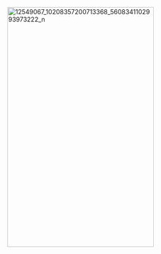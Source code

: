 <a data-flickr-embed="true"  href="https://www.flickr.com/photos/95322148@N05/25840024452/in/dateposted-public/" title="12549067_10208357200713368_5608341102993973222_n"><img src="https://farm2.staticflickr.com/1678/25840024452_11e7885756_z.jpg" width="330" height="541" alt="12549067_10208357200713368_5608341102993973222_n"></a><script async src="//embedr.flickr.com/assets/client-code.js" charset="utf-8"></script>

